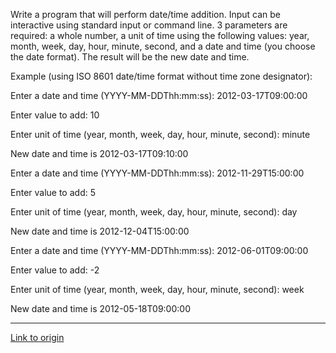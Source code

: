 Write a program that will perform date/time addition.  Input can be interactive using standard input or command line.  3 parameters are required:  a whole number, a unit of time using the following values: year, month, week, day, hour, minute, second, and a date and time (you choose the date format).  The result will be the new date and time.



Example (using ISO 8601 date/time format without time zone designator):



Enter a date and time (YYYY-MM-DDThh:mm:ss):  2012-03-17T09:00:00

Enter value to add:  10

Enter unit of time (year, month, week, day, hour, minute, second):   minute

New date and time is 2012-03-17T09:10:00




Enter a date and time (YYYY-MM-DDThh:mm:ss):  2012-11-29T15:00:00

Enter value to add:  5

Enter unit of time (year, month, week, day, hour, minute, second):   day

New date and time is 2012-12-04T15:00:00




Enter a date and time (YYYY-MM-DDThh:mm:ss):  2012-06-01T09:00:00

Enter value to add:  -2

Enter unit of time (year, month, week, day, hour, minute, second):   week

New date and time is 2012-05-18T09:00:00

---

[Link to origin](https://www.reddit.com/r/dailyprogrammer/r0r4v)